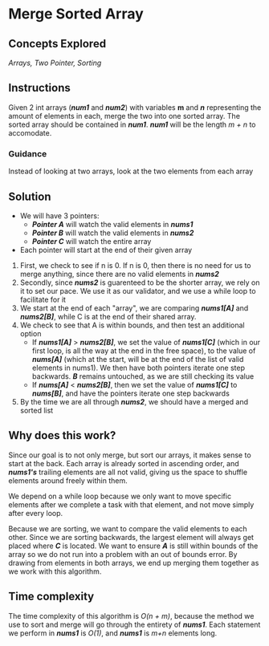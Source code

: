 # Merge Sorted Array
## Concepts Explored
_Arrays, Two Pointer, Sorting_

## Instructions
Given 2 int arrays (***num1*** and ***num2***) with variables **m** and ***n*** representing the amount of elements in each, merge the two into one sorted array.
The sorted array should be contained in ***num1***. ***num1*** will be the length _m + n_ to accomodate.

### Guidance
Instead of looking at two arrays, look at the two elements from each array

## Solution
- We will have 3 pointers:
  * ***Pointer A*** will watch the valid elements in ***nums1***
  * ***Pointer B*** will watch the valid elements in ***nums2***
  * ***Pointer C*** will watch the entire array
- Each pointer will start at the end of their given array

1. First, we check to see if n is 0. If n is 0, then there is no need for us to merge anything, since there are no valid elements in ***nums2***
2. Secondly, since ***nums2*** is guarenteed to be the shorter array, we rely on it to set our pace. We use it as our validator, and we use a while loop to facilitate for it
3. We start at the end of each "array", we are comparing ***nums1[A]*** and ***nums2[B]***, while C is at the end of their shared array.
4. We check to see that A is within bounds, and then test an additional option
   * If ***nums1[A]*** > ***nums2[B]***, we set the value of ***nums1[C]*** (which in our first loop, is all the way at the end in the free space), to the value of ***nums[A]*** (which at the start, will be at the end of the list of valid elements in nums1). We then have both pointers iterate one step backwards. ***B*** remains untouched, as we are still checking its value
   * If ***nums[A]*** < ***nums2[B]***, then we set the value of ***nums1[C]*** to ***nums[B]***, and have the pointers iterate one step backwards
5. By the time we are all through ***nums2***, we should have a merged and sorted list

## Why does this work?
Since our goal is to not only merge, but sort our arrays, it makes sense to start at the back. Each array is already sorted in ascending order, and ***nums1's*** trailing elements are all not valid, giving us the space to shuffle elements around freely within them.

We depend on a while loop because we only want to move specific elements after we complete a task with that element, and not move simply after every loop.

Because we are sorting, we want to compare the valid elements to each other. Since we are sorting backwards, the largest element will always get placed where ***C*** is located. We want to ensure ***A*** is still within bounds of the array so we do not run into a problem with an out of bounds error. By drawing from elements in both arrays, we end up merging them together as we work with this algorithm.

## Time complexity
The time complexity of this algorithm is _O(n + m)_, because the method we use to sort and merge will go through the entirety of ***nums1***. Each statement we perform in ***nums1*** is _O(1)_, and ***nums1*** is _m+n_ elements long.
